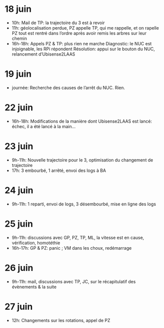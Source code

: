 18 juin
=======

* 10h: Mail de TP: la trajectoire du 3 est à revoir
* 11h: géolocalisation perdue, PZ appelle TP, qui me rappelle, et on rapelle PZ
    tout est rentré dans l’ordre après avoir remis les arbres sur leur chemin
* 16h-18h: Appels PZ & TP: plus rien ne marche
    Diagnostic: le NUC est injoignable, les RPi répondent
    Résolution: appui sur le bouton du NUC, relancement d’Ubisense2LAAS

19 juin
=======

* journée: Recherche des causes de l’arrêt du NUC. Rien.

22 juin
=======

* 16h-18h: Modifications de la manière dont Ubisense2LAAS est lancé: échec, il a été lancé à la main…

23 juin
=======

* 9h-11h: Nouvelle trajectoire pour le 3, optimisation du changement de trajectoire
* 17h: 3 embourbé, 1 arrêté, envoi des logs à BA

24 juin
=======

* 9h-11h: 1 reparti, envoi de logs, 3 désembourbé, mise en ligne des logs

25 juin
=======
* 9h-11h: discussions avec GP, PZ, TP, ML, la vitesse est en cause, vérification, homotéthie
* 16h-17h: GP & PZ: panic ; VM dans les choux, redémarrage

26 juin
=======
* 9h-11h: mail, discussions avec TP, JC, sur le récapitulatif des évènements & la suite

27 juin
=======
* 12h: Changements sur les rotations, appel de PZ
